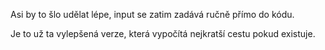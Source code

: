 Asi by to šlo udělat lépe, input se zatim zadává ručně přímo do kódu.

Je to už ta vylepšená verze, která vypočítá nejkratší cestu pokud existuje.

